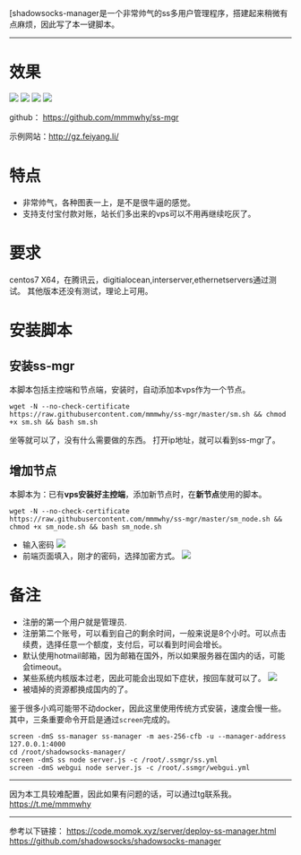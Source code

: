[shadowsocks-manager是一个非常帅气的ss多用户管理程序，搭建起来稍微有点麻烦，因此写了本一键脚本。

---

# 效果

![](http://cdn.mmmxcc.cn/blog/20170513/135344468.png)
![](http://cdn.mmmxcc.cn/blog/20170513/135349156.png)
![](http://cdn.mmmxcc.cn/blog/20170513/135357497.png)
![](http://cdn.mmmxcc.cn/blog/20170513/140400232.png)

github： https://github.com/mmmwhy/ss-mgr

示例网站：http://gz.feiyang.li/

# 特点
- 非常帅气，各种图表一上，是不是很牛逼的感觉。
- 支持支付宝付款对账，站长们多出来的vps可以不用再继续吃灰了。

# 要求
centos7 X64，在腾讯云，digitialocean,interserver,ethernetservers通过测试。
其他版本还没有测试，理论上可用。
# 安装脚本

## 安装ss-mgr
本脚本包括主控端和节点端，安装时，自动添加本vps作为一个节点。
```
wget -N --no-check-certificate https://raw.githubusercontent.com/mmmwhy/ss-mgr/master/sm.sh && chmod +x sm.sh && bash sm.sh
```
坐等就可以了，没有什么需要做的东西。
打开ip地址，就可以看到ss-mgr了。

## 增加节点
本脚本为：已有**vps安装好主控端**，添加新节点时，在**新节点**使用的脚本。
```
wget -N --no-check-certificate https://raw.githubusercontent.com/mmmwhy/ss-mgr/master/sm_node.sh && chmod +x sm_node.sh && bash sm_node.sh
```

- 输入密码
![](http://cdn.mmmxcc.cn/blog/20170514/135830856.png)
- 前端页面填入，刚才的密码，选择加密方式。
![](http://cdn.mmmxcc.cn/blog/20170514/140131877.png)

# 备注
- 注册的第一个用户就是管理员.
- 注册第二个账号，可以看到自己的剩余时间，一般来说是8个小时。可以点击续费，选择任意一个额度，支付后，可以看到时间会增长。
- 默认使用hotmail邮箱，因为邮箱在国外，所以如果服务器在国内的话，可能会timeout。
- 某些系统内核版本过老，因此可能会出现如下症状，按回车就可以了。
![](http://cdn.mmmxcc.cn/blog/20170513/135239354.png)
- 被墙掉的资源都换成国内的了。

鉴于很多小鸡可能带不动docker，因此这里使用传统方式安装，速度会慢一些。
其中，三条重要命令开启是通过`screen`完成的。
```
screen -dmS ss-manager ss-manager -m aes-256-cfb -u --manager-address 127.0.0.1:4000
cd /root/shadowsocks-manager/
screen -dmS ss node server.js -c /root/.ssmgr/ss.yml
screen -dmS webgui node server.js -c /root/.ssmgr/webgui.yml
```
---
因为本工具较难配置，因此如果有问题的话，可以通过tg联系我。https://t.me/mmmwhy

---
参考以下链接：
https://code.momok.xyz/server/deploy-ss-manager.html
https://github.com/shadowsocks/shadowsocks-manager
